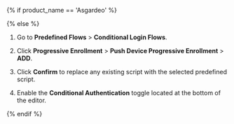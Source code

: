 {% if product_name == 'Asgardeo' %}

{% else %}
1. Go to **Predefined Flows** > **Conditional Login Flows**.

2. Click **Progressive Enrollment** > **Push Device Progressive Enrollment** > **ADD**.

3. Click **Confirm** to replace any existing script with the selected predefined script.

4. Enable the **Conditional Authentication** toggle located at the bottom of the editor.

{% endif %}